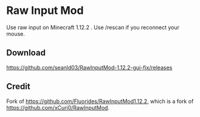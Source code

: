 # Raw Input Mod
Use raw input on Minecraft 1.12.2 . Use /rescan if you reconnect your mouse.

## Download
https://github.com/seanld03/RawInputMod-1.12.2-gui-fix/releases

## Credit
Fork of https://github.com/Fluorides/RawInputMod1.12.2, which is a fork of https://github.com/xCuri0/RawInputMod.
